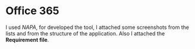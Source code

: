 # Office 365
I used *NAPA*, for developed the tool, I attached some screenshots from the lists and from the structure of the application. Also I attached the **Requirement file**.

